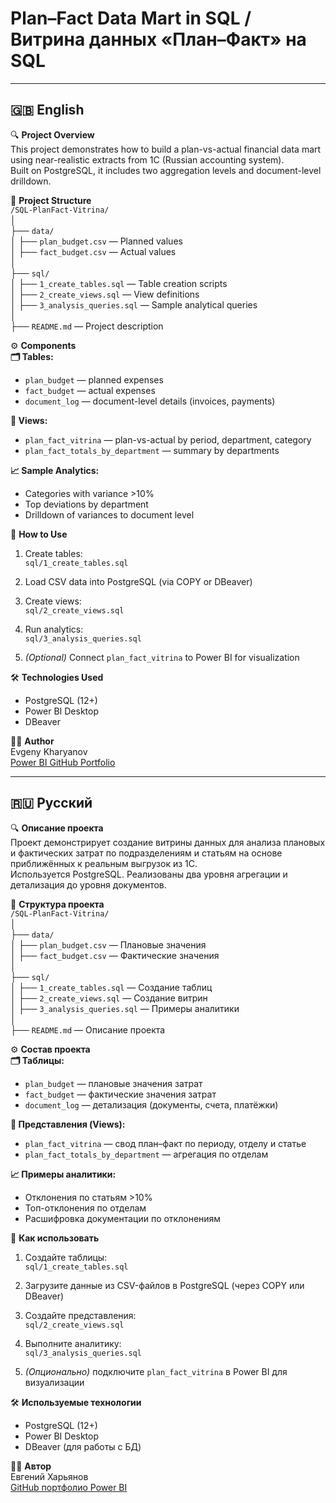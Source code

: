 # Plan–Fact Data Mart in SQL / Витрина данных «План–Факт» на SQL

---

## 🇬🇧 English

🔍 **Project Overview**  
This project demonstrates how to build a plan-vs-actual financial data mart using near-realistic extracts from 1C (Russian accounting system).  
Built on PostgreSQL, it includes two aggregation levels and document-level drilldown.

📁 **Project Structure**  
`/SQL-PlanFact-Vitrina/`  
│  
├── `data/`  
│   ├── `plan_budget.csv`          — Planned values  
│   ├── `fact_budget.csv`          — Actual values  
│  
├── `sql/`  
│   ├── `1_create_tables.sql`      — Table creation scripts  
│   ├── `2_create_views.sql`       — View definitions  
│   ├── `3_analysis_queries.sql`   — Sample analytical queries  
│  
├── `README.md`                    — Project description  

⚙️ **Components**  
**🗂️ Tables:**  
- `plan_budget` — planned expenses  
- `fact_budget` — actual expenses  
- `document_log` — document-level details (invoices, payments)

**🧩 Views:**  
- `plan_fact_vitrina` — plan-vs-actual by period, department, category  
- `plan_fact_totals_by_department` — summary by departments

**📈 Sample Analytics:**  
- Categories with variance >10%  
- Top deviations by department  
- Drilldown of variances to document level

🚀 **How to Use**  
1. Create tables:  
   `sql/1_create_tables.sql`  

2. Load CSV data into PostgreSQL (via COPY or DBeaver)  

3. Create views:  
   `sql/2_create_views.sql`  

4. Run analytics:  
   `sql/3_analysis_queries.sql`  

5. *(Optional)* Connect `plan_fact_vitrina` to Power BI for visualization  

🛠️ **Technologies Used**  
- PostgreSQL (12+)  
- Power BI Desktop  
- DBeaver  

👨‍💼 **Author**  
Evgeny Kharyanov  
[Power BI GitHub Portfolio](https://github.com/EvgenyPowerBI)

---

## 🇷🇺 Русский

🔍 **Описание проекта**  
Проект демонстрирует создание витрины данных для анализа плановых и фактических затрат по подразделениям и статьям на основе приближённых к реальным выгрузок из 1С.  
Используется PostgreSQL. Реализованы два уровня агрегации и детализация до уровня документов.

📁 **Структура проекта**  
`/SQL-PlanFact-Vitrina/`  
│  
├── `data/`  
│   ├── `plan_budget.csv`          — Плановые значения  
│   ├── `fact_budget.csv`          — Фактические значения  
│  
├── `sql/`  
│   ├── `1_create_tables.sql`      — Создание таблиц  
│   ├── `2_create_views.sql`       — Создание витрин  
│   ├── `3_analysis_queries.sql`   — Примеры аналитики  
│  
├── `README.md`                    — Описание проекта  

⚙️ **Состав проекта**  
**🗂️ Таблицы:**  
- `plan_budget` — плановые значения затрат  
- `fact_budget` — фактические значения затрат  
- `document_log` — детализация (документы, счета, платёжки)

**🧩 Представления (Views):**  
- `plan_fact_vitrina` — свод план–факт по периоду, отделу и статье  
- `plan_fact_totals_by_department` — агрегация по отделам

**📈 Примеры аналитики:**  
- Отклонения по статьям >10%  
- Топ-отклонения по отделам  
- Расшифровка документации по отклонениям

🚀 **Как использовать**  
1. Создайте таблицы:  
   `sql/1_create_tables.sql`  

2. Загрузите данные из CSV-файлов в PostgreSQL (через COPY или DBeaver)  

3. Создайте представления:  
   `sql/2_create_views.sql`  

4. Выполните аналитику:  
   `sql/3_analysis_queries.sql`  

5. *(Опционально)* подключите `plan_fact_vitrina` в Power BI для визуализации  

🛠️ **Используемые технологии**  
- PostgreSQL (12+)  
- Power BI Desktop  
- DBeaver (для работы с БД)  

👨‍💼 **Автор**  
Евгений Харьянов  
[GitHub портфолио Power BI](https://github.com/EvgenyPowerBI)

